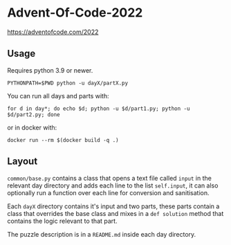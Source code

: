 # Advent-Of-Code-2022
https://adventofcode.com/2022

## Usage

Requires python 3.9 or newer.

```shell
PYTHONPATH=$PWD python -u dayX/partX.py
```

You can run all days and parts with:
```shell
for d in day*; do echo $d; python -u $d/part1.py; python -u $d/part2.py; done
```

or in docker with:
```shell
docker run --rm $(docker build -q .)
```


## Layout

`common/base.py` contains a class that opens a text file called `input` in the relevant day directory and adds each line to the list `self.input`, it can also optionally run a function over each line for conversion and sanitisation.

Each `dayX` directory contains it's input and two parts, these parts contain a class that overrides the base class and mixes in a `def solution` method that contains the logic relevant to that part.

The puzzle description is in a `README.md` inside each day directory.